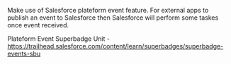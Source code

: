 Make use of Salesforce plateform event feature. For external apps to publish an event to Salesforce then Salesforce will perform some taskes once event received.

Plateform Event Superbadge Unit - https://trailhead.salesforce.com/content/learn/superbadges/superbadge-events-sbu

